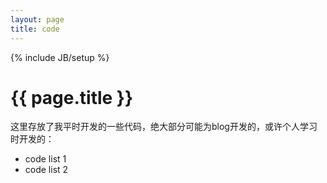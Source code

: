 ```yaml
---
layout: page
title: code
---
```

{% include JB/setup %}

<h1 class="emphnext">{{ page.title }}</h1>

这里存放了我平时开发的一些代码，绝大部分可能为blog开发的，或许个人学习时开发的：

* code list 1
* code list 2

